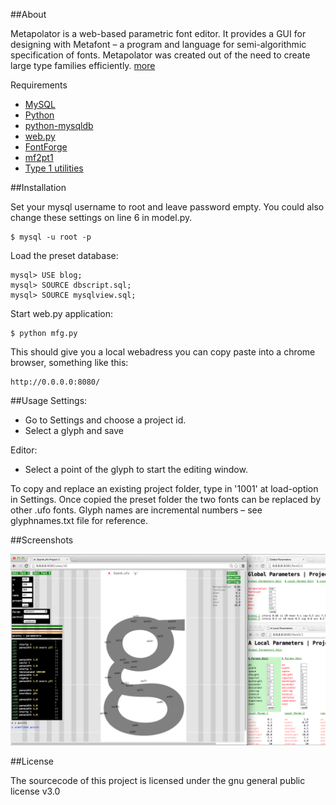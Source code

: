 ##About

Metapolator is a web-based parametric font editor. It provides a GUI for designing with Metafont – a program and language for semi-algorithmic specification of fonts. Metapolator was created out of the need to create large type families efficiently. [more](http://metapolator.com/)

Requirements
- [MySQL](http://dev.mysql.com/downloads/mysql/)
- [Python](http://www.python.org/)
- [python-mysqldb](http://sourceforge.net/projects/mysql-python/)
- [web.py](http://webpy.org/)
- [FontForge](http://sourceforge.net/projects/fontforge/files/fontforge-source/)
- [mf2pt1](http://www.ctan.org/tex-archive/support/mf2pt1)
- [Type 1 utilities](http://www.lcdf.org/type/#t1utils)


##Installation

Set your mysql username to root and leave password empty. You could also change these settings on line 6 in model.py.
```
$ mysql -u root -p
```
Load the preset database:
```
mysql> USE blog;
mysql> SOURCE dbscript.sql;
mysql> SOURCE mysqlview.sql;
```
Start web.py application:
```
$ python mfg.py    
```
This should give you a local webadress you can copy paste into a chrome browser, something like this:
```
http://0.0.0.0:8080/
```

##Usage
Settings:
- Go to Settings and choose a project id. 
- Select a glyph and save

Editor:
- Select a point of the glyph to start the editing window.

To copy and replace an existing project folder, type in '1001' at load-option in Settings. Once copied the preset folder the two fonts can be replaced by other .ufo fonts. 
Glyph names are incremental numbers – see glyphnames.txt file for reference.

##Screenshots

![Metapolator interface](/metapolator.png)


##License

The sourcecode of this project is licensed under the gnu general public license v3.0





